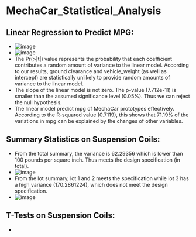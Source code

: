 # MechaCar_Statistical_Analysis
## Linear Regression to Predict MPG:
  - ![image](https://user-images.githubusercontent.com/82785321/127599550-dc044b0e-4bc2-4cde-bd28-732a7db25b93.png)
  - ![image](https://user-images.githubusercontent.com/82785321/127599610-5d3c1100-20be-4d18-99f5-56060da2cd59.png)
  - The Pr(>|t|) value represents the probability that each coefficient contributes a random amount of variance to the linear model. According to our results, ground clearance and vehicle_weight (as well as intercept) are statistically unlikely to provide random amounts of variance to the linear model.
  - The slope of the linear model is not zero. The p-value (7.712e-11) is smaller than the assumed significance level (0.05%). Thus we can reject the null hypothesis.
  - The linear model predict mpg of MechaCar prototypes effectively. According to the R-squared value (0.7119), this shows that 71.19% of the variations in mpg can be explained by the changes of other variables.
## Summary Statistics on Suspension Coils:
  - From the total summary, the variance is 62.29356 which is lower than 100 pounds per square inch. Thus meets the design specification (in total).
  - ![image](https://user-images.githubusercontent.com/82785321/127714738-0ede4970-2ed7-475d-b7ac-c0ebc392e8bc.png)
  - From the lot summary, lot 1 and 2 meets the specification while lot 3 has a high variance (170.2861224), which does not meet the design specification.
  - ![image](https://user-images.githubusercontent.com/82785321/127714755-26724b02-4c52-460c-879c-af22b51a99d5.png)
##  T-Tests on Suspension Coils:
  - 

